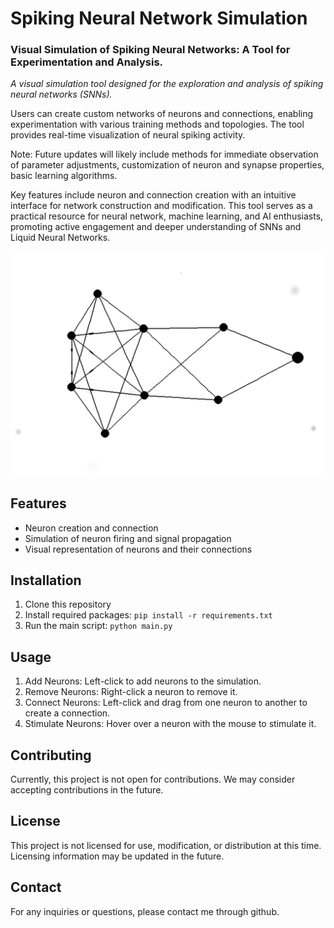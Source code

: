 # Spiking Neural Network Simulation

### Visual Simulation of Spiking Neural Networks: A Tool for Experimentation and Analysis.
_A visual simulation tool designed for the exploration and analysis of spiking neural networks (SNNs)._

Users can create custom networks of neurons and connections, enabling experimentation with various training methods and topologies. The tool provides real-time visualization of neural spiking activity. 

Note: Future updates will likely include methods for immediate observation of parameter adjustments, customization of neuron and synapse properties, basic learning algorithms.

Key features include neuron and connection creation with an intuitive interface for network construction and modification. This tool serves as a practical resource for neural network, machine learning, and AI enthusiasts, promoting active engagement and deeper understanding of SNNs and Liquid Neural Networks.

![Preview Image](preview.png)

## Features
- Neuron creation and connection
- Simulation of neuron firing and signal propagation
- Visual representation of neurons and their connections

## Installation
1. Clone this repository
2. Install required packages: `pip install -r requirements.txt`
3. Run the main script: `python main.py`

## Usage
1. Add Neurons: Left-click to add neurons to the simulation.
2. Remove Neurons: Right-click a neuron to remove it.
3. Connect Neurons: Left-click and drag from one neuron to another to create a connection.
4. Stimulate Neurons: Hover over a neuron with the mouse to stimulate it.

## Contributing
Currently, this project is not open for contributions. We may consider accepting contributions in the future.

## License
This project is not licensed for use, modification, or distribution at this time. Licensing information may be updated in the future.

## Contact
For any inquiries or questions, please contact me through github.